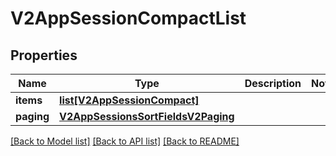 # V2AppSessionCompactList

## Properties
Name | Type | Description | Notes
------------ | ------------- | ------------- | -------------
**items** | [**list[V2AppSessionCompact]**](V2AppSessionCompact.md) |  | 
**paging** | [**V2AppSessionsSortFieldsV2Paging**](V2AppSessionsSortFieldsV2Paging.md) |  | 

[[Back to Model list]](../README.md#documentation-for-models) [[Back to API list]](../README.md#documentation-for-api-endpoints) [[Back to README]](../README.md)

